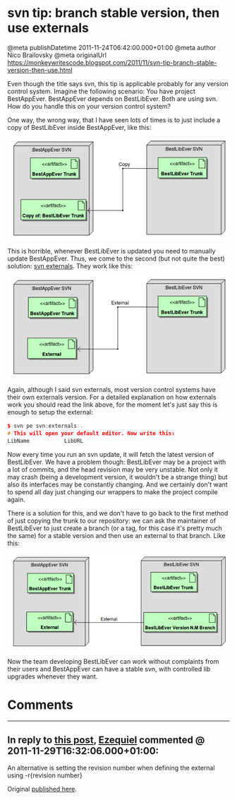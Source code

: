 # svn tip: branch stable version, then use externals

@meta publishDatetime 2011-11-24T06:42:00.000+01:00
@meta author Nico Brailovsky
@meta originalUrl https://monkeywritescode.blogspot.com/2011/11/svn-tip-branch-stable-version-then-use.html

Even though the title says svn, this tip is applicable probably for any version control system. Imagine the following scenario: You have project BestAppEver. BestAppEver depends on BestLibEver. Both are using svn. How do you handle this on your version control system?

One way, the wrong way, that I have seen lots of times is to just include a copy of BestLibEver inside BestAppEver, like this:

![](/blog_img/svn_externals11.png)

This is horrible, whenever BestLibEver is updated you need to manually update BestAppEver. Thus, we come to the second (but not quite the best) solution: [svn externals](http://svnbook.red-bean.com/en/1.0/ch07s03.html). They work like this:

![](/blog_img/svn_externals21.png)

Again, although I said svn externals, most version control systems have their own externals version. For a detailed explanation on how externals work you should read the link above, for the moment let's just say this is enough to setup the external:

```c++
$ svn pe svn:externals .
# This will open your default editor. Now write this:
LibName           LibURL
```

Now every time you run an svn update, it will fetch the latest version of BestLibEver. We have a problem though: BestLibEver may be a project with a lot of commits, and the head revision may be very unstable. Not only it may crash (being a development version, it wouldn't be a strange thing) but also its interfaces may be constantly changing. And we certainly don't want to spend all day just changing our wrappers to make the project compile again.

There is a solution for this, and we don't have to go back to the first method of just copying the trunk to our repository: we can ask the maintainer of BestLibEver to just create a branch (or a tag, for this case it's pretty much the same) for a stable version and then use an external to that branch. Like this:

![](/blog_img/svn_externals31.png)

Now the team developing BestLibEver can work without complaints from their users and BestAppEver can have a stable svn, with controlled lib upgrades whenever they want.

# Comments

---
## In reply to [this post](), [Ezequiel]() commented @ 2011-11-29T16:32:06.000+01:00:

An alternative is setting the revision number when defining the external using -r{revision number}

Original [published here](/md_blog/2011/1124_svntipbranchstableversionthenuseexternals.md).
